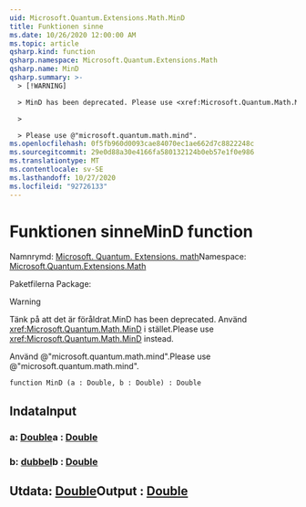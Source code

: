 ```yaml
---
uid: Microsoft.Quantum.Extensions.Math.MinD
title: Funktionen sinne
ms.date: 10/26/2020 12:00:00 AM
ms.topic: article
qsharp.kind: function
qsharp.namespace: Microsoft.Quantum.Extensions.Math
qsharp.name: MinD
qsharp.summary: >-
  > [!WARNING]

  > MinD has been deprecated. Please use <xref:Microsoft.Quantum.Math.MinD> instead.

  >

  > Please use @"microsoft.quantum.math.mind".
ms.openlocfilehash: 0f5fb960d0093cae84070ec1ae662d7c8822248c
ms.sourcegitcommit: 29e0d88a30e4166fa580132124b0eb57e1f0e986
ms.translationtype: MT
ms.contentlocale: sv-SE
ms.lasthandoff: 10/27/2020
ms.locfileid: "92726133"
---
```

# <a name="mind-function"></a><span data-ttu-id="35430-102">Funktionen sinne</span><span class="sxs-lookup"><span data-stu-id="35430-102">MinD function</span></span>

<span data-ttu-id="35430-103">Namnrymd: [Microsoft. Quantum. Extensions. math](xref:Microsoft.Quantum.Extensions.Math)</span><span class="sxs-lookup"><span data-stu-id="35430-103">Namespace: [Microsoft.Quantum.Extensions.Math](xref:Microsoft.Quantum.Extensions.Math)</span></span>

<span data-ttu-id="35430-104">Paketfilerna [](https://nuget.org/packages/)</span><span class="sxs-lookup"><span data-stu-id="35430-104">Package: [](https://nuget.org/packages/)</span></span>


> [!WARNING]
> <span data-ttu-id="35430-105">Tänk på att det är föråldrat.</span><span class="sxs-lookup"><span data-stu-id="35430-105">MinD has been deprecated.</span></span> <span data-ttu-id="35430-106">Använd <xref:Microsoft.Quantum.Math.MinD> i stället.</span><span class="sxs-lookup"><span data-stu-id="35430-106">Please use <xref:Microsoft.Quantum.Math.MinD> instead.</span></span>
>
> <span data-ttu-id="35430-107">Använd @"microsoft.quantum.math.mind".</span><span class="sxs-lookup"><span data-stu-id="35430-107">Please use @"microsoft.quantum.math.mind".</span></span>



```qsharp
function MinD (a : Double, b : Double) : Double
```


## <a name="input"></a><span data-ttu-id="35430-108">Indata</span><span class="sxs-lookup"><span data-stu-id="35430-108">Input</span></span>

### <a name="a--double"></a><span data-ttu-id="35430-109">a: [Double](xref:microsoft.quantum.lang-ref.double)</span><span class="sxs-lookup"><span data-stu-id="35430-109">a : [Double](xref:microsoft.quantum.lang-ref.double)</span></span>




### <a name="b--double"></a><span data-ttu-id="35430-110">b: [dubbel](xref:microsoft.quantum.lang-ref.double)</span><span class="sxs-lookup"><span data-stu-id="35430-110">b : [Double](xref:microsoft.quantum.lang-ref.double)</span></span>





## <a name="output--double"></a><span data-ttu-id="35430-111">Utdata: [Double](xref:microsoft.quantum.lang-ref.double)</span><span class="sxs-lookup"><span data-stu-id="35430-111">Output : [Double](xref:microsoft.quantum.lang-ref.double)</span></span>

